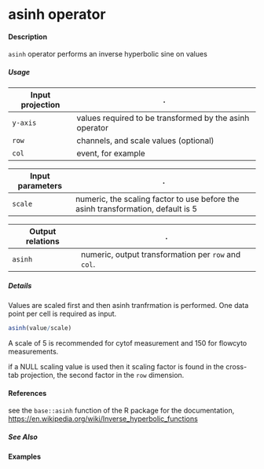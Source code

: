 # asinh operator

#### Description
`asinh` operator performs an inverse hyperbolic sine on values

##### Usage
Input projection|.
---|---
`y-axis` | values required to be transformed by the asinh operator
`row`    | channels, and scale values (optional)
`col`    | event, for example

Input parameters|.
---|---
`scale`             | numeric, the scaling factor to use before the asinh transformation, default is 5

Output relations|.
---|---
`asinh`| numeric, output transformation per `row` and `col`.

##### Details
Values are scaled first and then asinh tranfrmation is performed. One data point per cell is required as input. 
```r
asinh(value/scale)
```
A scale of 5 is recommended for cytof measurement and 150 for flowcyto measurements.

if a NULL scaling value is used then it scaling factor is found in the cross-tab projection, the second factor in the `row` dimension.


#### References
see the `base::asinh` function of the R package for the documentation,
https://en.wikipedia.org/wiki/Inverse_hyperbolic_functions


##### See Also

#### Examples
